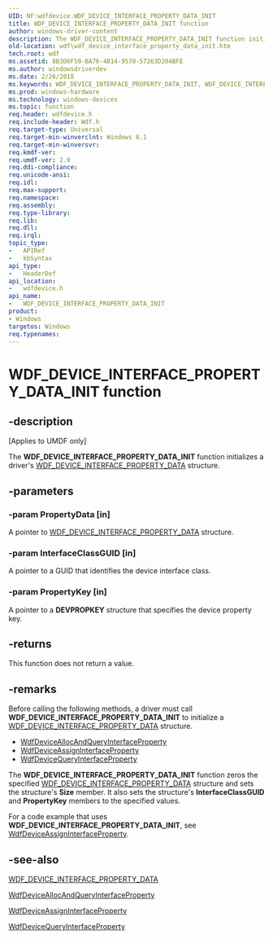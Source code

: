 ```yaml
---
UID: NF:wdfdevice.WDF_DEVICE_INTERFACE_PROPERTY_DATA_INIT
title: WDF_DEVICE_INTERFACE_PROPERTY_DATA_INIT function
author: windows-driver-content
description: The WDF_DEVICE_INTERFACE_PROPERTY_DATA_INIT function initializes a driver's WDF_DEVICE_INTERFACE_PROPERTY_DATA structure.
old-location: wdf\wdf_device_interface_property_data_init.htm
tech.root: wdf
ms.assetid: 8B3D6F59-BA76-4B14-9570-57263D204BFE
ms.author: windowsdriverdev
ms.date: 2/26/2018
ms.keywords: WDF_DEVICE_INTERFACE_PROPERTY_DATA_INIT, WDF_DEVICE_INTERFACE_PROPERTY_DATA_INIT function, wdf.wdf_device_interface_property_data_init, wdfdevice/WDF_DEVICE_INTERFACE_PROPERTY_DATA_INIT
ms.prod: windows-hardware
ms.technology: windows-devices
ms.topic: function
req.header: wdfdevice.h
req.include-header: Wdf.h
req.target-type: Universal
req.target-min-winverclnt: Windows 8.1
req.target-min-winversvr: 
req.kmdf-ver: 
req.umdf-ver: 2.0
req.ddi-compliance: 
req.unicode-ansi: 
req.idl: 
req.max-support: 
req.namespace: 
req.assembly: 
req.type-library: 
req.lib: 
req.dll: 
req.irql: 
topic_type:
-	APIRef
-	kbSyntax
api_type:
-	HeaderDef
api_location:
-	wdfdevice.h
api_name:
-	WDF_DEVICE_INTERFACE_PROPERTY_DATA_INIT
product:
- Windows
targetos: Windows
req.typenames: 
---
```


# WDF_DEVICE_INTERFACE_PROPERTY_DATA_INIT function


## -description


<p class="CCE_Message">[Applies to UMDF only]

The <b>WDF_DEVICE_INTERFACE_PROPERTY_DATA_INIT</b> function initializes a driver's <a href="https://msdn.microsoft.com/library/windows/hardware/dn265629">WDF_DEVICE_INTERFACE_PROPERTY_DATA</a> structure.


## -parameters




### -param PropertyData [in]

A pointer to <a href="https://msdn.microsoft.com/library/windows/hardware/dn265629">WDF_DEVICE_INTERFACE_PROPERTY_DATA</a> structure.


### -param InterfaceClassGUID [in]

A pointer to a GUID that identifies the device interface class.


### -param PropertyKey [in]

A pointer to a <b>DEVPROPKEY</b> structure that specifies the device property key.


## -returns



This function does not return a value.




## -remarks



Before calling the following methods, a driver must call <b>WDF_DEVICE_INTERFACE_PROPERTY_DATA_INIT</b> to initialize a <a href="https://msdn.microsoft.com/library/windows/hardware/dn265629">WDF_DEVICE_INTERFACE_PROPERTY_DATA</a> structure.

<ul>
<li>
<a href="https://msdn.microsoft.com/library/windows/hardware/dn265598">WdfDeviceAllocAndQueryInterfaceProperty</a>
</li>
<li>
<a href="https://msdn.microsoft.com/library/windows/hardware/dn265600">WdfDeviceAssignInterfaceProperty</a>
</li>
<li>
<a href="https://msdn.microsoft.com/library/windows/hardware/dn265607">WdfDeviceQueryInterfaceProperty</a>
</li>
</ul>
The <b>WDF_DEVICE_INTERFACE_PROPERTY_DATA_INIT</b> function zeros the specified <a href="https://msdn.microsoft.com/library/windows/hardware/dn265629">WDF_DEVICE_INTERFACE_PROPERTY_DATA</a> structure and sets the structure's <b>Size</b> member. It also sets the structure's <b>InterfaceClassGUID</b> and <b>PropertyKey</b> members to the specified values.

For a code example that uses <b>WDF_DEVICE_INTERFACE_PROPERTY_DATA_INIT</b>, see <a href="https://msdn.microsoft.com/library/windows/hardware/dn265600">WdfDeviceAssignInterfaceProperty</a>.




## -see-also




<a href="https://msdn.microsoft.com/library/windows/hardware/dn265629">WDF_DEVICE_INTERFACE_PROPERTY_DATA</a>



<a href="https://msdn.microsoft.com/library/windows/hardware/dn265598">WdfDeviceAllocAndQueryInterfaceProperty</a>



<a href="https://msdn.microsoft.com/library/windows/hardware/dn265600">WdfDeviceAssignInterfaceProperty</a>



<a href="https://msdn.microsoft.com/library/windows/hardware/dn265607">WdfDeviceQueryInterfaceProperty</a>
 

 

